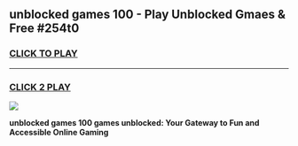 
## unblocked games 100 - Play Unblocked Gmaes & Free #254t0
<h3>
<a href="https://news.freeplayer.one?title=unblocked_games_100&ref=26F">CLICK TO PLAY</a></h3>
<hr>

<h3>
<a href="https://news.freeplayer.one?title=unblocked_games_100&ref=26F">CLICK 2 PLAY</a>
  
</h3>

<a href="https://news.freeplayer.one?title=unblocked_games_100&ref=26F/"><img src="https://clearcache.store/games.png"></a>


**unblocked games 100 games unblocked: Your Gateway to Fun and Accessible Online Gaming**
